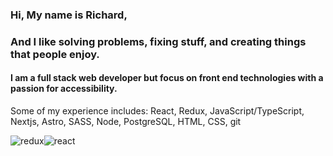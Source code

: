 ### Hi, My name is Richard,
### And I like solving problems, fixing stuff, and creating things that people enjoy.
#### I am a full stack web developer but focus on front end technologies with a passion for accessibility. 
Some of my experience includes: React, Redux, JavaScript/TypeScript, Nextjs, Astro, SASS, Node, PostgreSQL, HTML, CSS, git

![redux](https://user-images.githubusercontent.com/78984588/162589858-5b18a570-cefb-407b-8278-87940863108a.svg)![react](https://user-images.githubusercontent.com/78984588/162589860-06d20710-e7ed-48fc-8038-aee5e5d02078.svg)


<!--
**RichardMillerWimmer/RichardMillerWimmer** is a ✨ _special_ ✨ repository because its `README.md` (this file) appears on your GitHub profile.

Here are some ideas to get you started:

- 🔭 I’m currently working on ...
- 🌱 I’m currently learning ...
- 👯 I’m looking to collaborate on ...
- 🤔 I’m looking for help with ...
- 💬 Ask me about ...
- 📫 How to reach me: ...
- 😄 Pronouns: ...
- ⚡ Fun fact: ...
-->
